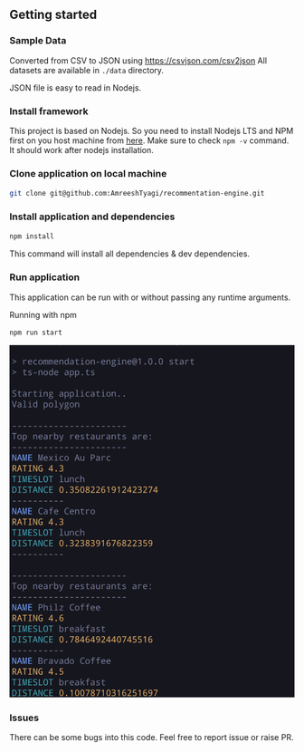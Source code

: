 
## Getting started

### Sample Data

Converted from CSV to JSON using https://csvjson.com/csv2json
All datasets are available in `./data` directory.

JSON file is easy to read in Nodejs.

### **Install framework**
This project is based on Nodejs. So you need to install Nodejs LTS and NPM first on you host machine from [here](https://nodejs.org/en/download/). Make sure to check `npm -v` command. It should work after nodejs installation.


### **Clone application on local machine**
```sh
git clone git@github.com:AmreeshTyagi/recommentation-engine.git
```
### **Install application and dependencies**

```sh
npm install
```
This command will install all dependencies & dev dependencies.

### **Run application**

This application can be run with or without passing any runtime arguments.

Running with npm
   ```sh
   npm run start
   ```

![results](reccomend-engine.png)

### Issues
There can be some bugs into this code. Feel free to report issue or raise PR.